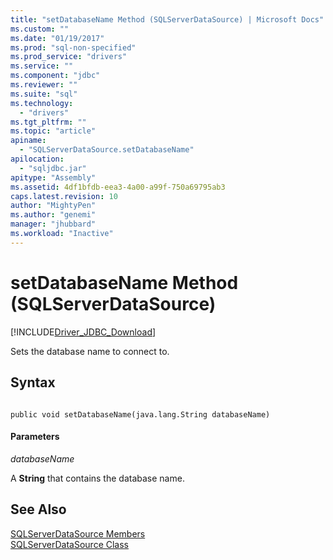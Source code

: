 ```yaml
---
title: "setDatabaseName Method (SQLServerDataSource) | Microsoft Docs"
ms.custom: ""
ms.date: "01/19/2017"
ms.prod: "sql-non-specified"
ms.prod_service: "drivers"
ms.service: ""
ms.component: "jdbc"
ms.reviewer: ""
ms.suite: "sql"
ms.technology: 
  - "drivers"
ms.tgt_pltfrm: ""
ms.topic: "article"
apiname: 
  - "SQLServerDataSource.setDatabaseName"
apilocation: 
  - "sqljdbc.jar"
apitype: "Assembly"
ms.assetid: 4df1bfdb-eea3-4a00-a99f-750a69795ab3
caps.latest.revision: 10
author: "MightyPen"
ms.author: "genemi"
manager: "jhubbard"
ms.workload: "Inactive"
---
```

# setDatabaseName Method (SQLServerDataSource)
[!INCLUDE[Driver_JDBC_Download](../../../includes/driver_jdbc_download.md)]

  Sets the database name to connect to.  
  
## Syntax  
  
```  
  
public void setDatabaseName(java.lang.String databaseName)  
```  
  
#### Parameters  
 *databaseName*  
  
 A **String** that contains the database name.  
  
## See Also  
 [SQLServerDataSource Members](../../../connect/jdbc/reference/sqlserverdatasource-members.md)   
 [SQLServerDataSource Class](../../../connect/jdbc/reference/sqlserverdatasource-class.md)  
  
  
